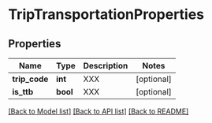 # TripTransportationProperties

## Properties
Name | Type | Description | Notes
------------ | ------------- | ------------- | -------------
**trip_code** | **int** | XXX | [optional] 
**is_ttb** | **bool** | XXX | [optional] 

[[Back to Model list]](../README.md#documentation-for-models) [[Back to API list]](../README.md#documentation-for-api-endpoints) [[Back to README]](../README.md)


